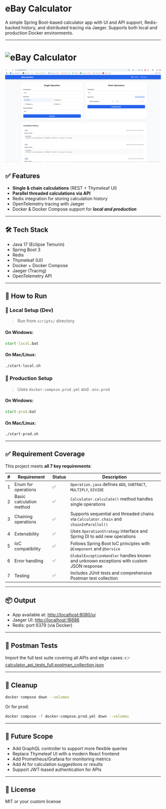 # eBay Calculator

A simple Spring Boot-based calculator app with UI and API support, Redis-backed history, and distributed tracing via Jaeger. Supports both local and production Docker environments.

---
# ![eBay Calculator ](https://raw.githubusercontent.com/koolkarni/calculator/main/images/logo.png)
![img.png](images/img.png)


## ✅ Features

* **Single & chain calculations** (REST + Thymeleaf UI)
* **Parallel threaded calculations via API**
* Redis integration for storing calculation history
* OpenTelemetry tracing with Jaeger
* Docker & Docker Compose support for ***local and production***

---

## 🛠️ Tech Stack

* Java 17 (Eclipse Temurin)
* Spring Boot 3
* Redis
* Thymeleaf (UI)
* Docker + Docker Compose
* Jaeger (Tracing)
* OpenTelemetry API

---

## 🚀 How to Run

### 🔷 Local Setup (Dev)

> Run from `scripts/` directory

#### On Windows:

```bat
start-local.bat
```

#### On Mac/Linux:

```bash
./start-local.sh
```

### 🔷 Production Setup

> Uses `docker-compose.prod.yml` and `.env.prod`

#### On Windows:

```bat
start-prod.bat
```

#### On Mac/Linux:

```bash
./start-prod.sh
```

---
## ✅ Requirement Coverage

This project meets **all 7 key requirements**:

| # | Requirement              | Status | Description                                                                             |
| - | ------------------------ | ------ | --------------------------------------------------------------------------------------- |
| 1 | Enum for operations      | ✅      | `Operation.java` defines `ADD`, `SUBTRACT`, `MULTIPLY`, `DIVIDE`                        |
| 2 | Basic calculation method | ✅      | `Calculator.calculate()` method handles single operations                               |
| 3 | Chaining operations      | ✅      | Supports sequential and threaded chains via `Calculator.chain` and `chainInParallel()`  |
| 4 | Extensibility            | ✅      | Uses `OperationStrategy` interface and Spring DI to add new operations                  |
| 5 | IoC compatibility        | ✅      | Follows Spring Boot IoC principles with `@Component` and `@Service`                     |
| 6 | Error handling           | ✅      | `GlobalExceptionHandler` handles known and unknown exceptions with custom JSON response |
| 7 | Testing                  | ✅      | Includes JUnit tests and comprehensive Postman test collection                          |

---
## 📦 Output

* App available at: [http://localhost:8080/ui](http://localhost:8080/ui)
* Jaeger UI: [http://localhost:16686](http://localhost:16686)
* Redis: port 6379 (via Docker)

---

## 🧪 Postman Tests

Import the full test suite covering all APIs and edge cases:
👉 [calculator\_api\_tests\_full.postman\_collection.json](https://github.com/koolkarni/calculator/blob/main/postman/calculator_api_tests_full.postman_collection.json)

---

## 🧼 Cleanup

```bash
docker compose down --volumes
```

Or for prod:

```bash
docker compose -f docker-compose.prod.yml down --volumes
```

---

## 🔮 Future Scope

* Add GraphQL controller to support more flexible queries
* Replace Thymeleaf UI with a modern React frontend
* Add Prometheus/Grafana for monitoring metrics
* Add AI for calculation suggestions or results
* Support JWT-based authentication for APIs

---

## 📝 License

MIT or your custom license
